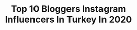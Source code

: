 ---
title: Top 10 Bloggers Instagram Influencers In Turkey In 2020
description: >-
  Find top bloggers Instagram influencers in Turkey in 2020. Most popular hashtags: #19may #23nisan #view #hediye.
platform: Instagram
profiles:
  - username: "simlipullu"
    fullname: >-
      Simay Çetinkaya Pullu
    location: "Turkey"
    followers: 9594
    engagement: 1394
    commentsToLikes: 0.161409
    id: ck8t3cgo62qsy0j78b6gwj87u
    verified: false
    hashtags: "#styhmbsf, #cumal, #dekorasyon, #gezi"
  - username: "iskenderyuksell"
    fullname: >-
      iskender yüksel
    location: "Turkey"
    followers: 26833
    engagement: 413
    commentsToLikes: 0.281586
    id: ckap1frpquesz0i7871u8eo8u
    verified: false
    hashtags: "#ulricdevarens, #jacquessaintpres, #jsp, #parfum"
  - username: "plannedmap"
    fullname: >-
      PlannedMap 🗺✈️🚘🛵
    location: "Turkey"
    followers: 3121
    engagement: 3388
    commentsToLikes: 0.065850
    id: ckaos2kivpvj50i78qytsxksu
    verified: false
    hashtags: "#rome, #mellieha, #sentosaisland, #germany"
  - username: "tugbatunckaya"
    fullname: >-
      Tugba Tunckaya Denizoz
    location: "Turkey"
    followers: 177382
    engagement: 238
    commentsToLikes: 0.225952
    id: ck9wonm9e5utz0j785ljj2f08
    verified: false
    hashtags: "#tutorial, #yeme, #33weekspregnant, #hediye"
  - username: "iva_jeremic"
    fullname: >-
      • IVA JEREMIĆ •
    location: "Turkey"
    followers: 77486
    engagement: 567
    commentsToLikes: 0.026904
    id: ck6008cfxd4q40i14u5gp4m6z
    verified: false
    hashtags: "#outfit, #barcelona, #horse, #italy"
  - username: "emine_adasu_officiall"
    fullname: >-
      𝕰𝖒𝖎𝖓𝖊 𝕬𝖉𝖆𝖘𝖚💎
    location: "Turkey"
    followers: 299176
    engagement: 168
    commentsToLikes: 0.323477
    id: ck1346p9zuz7w0i19fwa7p2mz
    verified: false
    hashtags: "#evdehayatvar, #cekilisvar, #19may, #23nisankutluolsun"
  - username: "kurtluyuzbiz"
    fullname: >-
      Sennur
    location: "Turkey"
    followers: 12689
    engagement: 957
    commentsToLikes: 0.235209
    id: ck6u2osglt1xs0j71dvpwc7vo
    verified: false
    hashtags: "#instagirl, #scotland, #beach, #congratulations"
  - username: "aloosh_al_ameer"
    fullname: >-
      Ali Abdulameer neamah 🔵
    location: "Turkey"
    followers: 1392532
    engagement: 863
    commentsToLikes: 0.173578
    id: ck13ax1y7slj20i19awrn0zaz
    verified: false
    hashtags: "#photography, #motivation, #model, #2020"
  - username: "burcuensari"
    fullname: >-
      B U R C U   E N S A R İ
    location: "Turkey"
    followers: 21684
    engagement: 251
    commentsToLikes: 0.072988
    id: ckap81xncmh0d0i78897o113c
    verified: false
    hashtags: "#tbt, #benpeyzajmimar, #landscapearchitect, #peyzajmimarl"
  - username: "yesimsenelofficial"
    fullname: >-
      Yeşim Şenel
    location: "Turkey"
    followers: 89623
    engagement: 126
    commentsToLikes: 0.100332
    id: ckap3mv4t3o7s0i783t3s4cb8
    verified: false
    hashtags: "#pakcakes, #croptopkids, #babymarlin, #izindeyizatam"
---